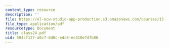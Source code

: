 ```yaml
---
content_type: resource
description: ''
file: https://ol-ocw-studio-app-production.s3.amazonaws.com/courses/15-535-business-analysis-using-financial-statements-spring-2003/594cf127a0c70d0ce4c8ec410e7dfb86_class24.pdf
file_type: application/pdf
resourcetype: Document
title: class24.pdf
uid: 594cf127-a0c7-0d0c-e4c8-ec410e7dfb86
---
```

